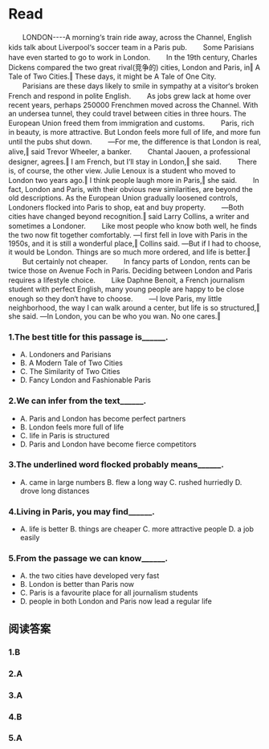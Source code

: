 # Read

　　LONDON----A morning‘s train ride away, across the Channel, English kids talk about Liverpool‘s soccer team in a Paris pub.
　　Some Parisians have even started to go to work in London.
　　In the 19th century, Charles Dickens compared the two great rival(竞争的) cities, London and Paris, in‖ A Tale of Two Cities.‖ These days, it might be A Tale of One City.
　　Parisians are these days likely to smile in sympathy at a visitor‘s broken French and respond in polite English.
　　As jobs grew lack at home over recent years, perhaps 250000 Frenchmen moved across the Channel. With an undersea tunnel, they could travel between cities in three hours. The European Union freed them from immigration and customs.
　　Paris, rich in beauty, is more attractive. But London feels more full of life, and more fun until the pubs shut down.
　　―For me, the difference is that London is real, alive,‖ said Trevor Wheeler, a banker.
　　Chantal Jaouen, a professional designer, agrees.‖ I am French, but I‘ll stay in London,‖ she said.
　　There is, of course, the other view. Julie Lenoux is a student who moved to London two years ago.‖ I think people laugh more in Paris,‖ she said.
　　In fact, London and Paris, with their obvious new similarities, are beyond the old descriptions. As the European Union gradually loosened controls, Londoners flocked into Paris to shop, eat and buy property.
　　―Both cities have changed beyond recognition.‖ said Larry Collins, a writer and sometimes a Londoner.
　　Like most people who know both well, he finds the two now fit together comfortably. ―I first fell in love with Paris in the 1950s, and it is still a wonderful place,‖ Collins said. ―But if I had to choose, it would be London. Things are so much more ordered, and life is better.‖
　　But certainly not cheaper.
　　In fancy parts of London, rents can be twice those on Avenue Foch in Paris. Deciding between London and Paris requires a lifestyle choice.
　　Like Daphne Benoit, a French journalism student with perfect English, many young people are happy to be close enough so they don‘t have to choose.
　　―I love Paris, my little neighborhood, the way I can walk around a center, but life is so structured,‖ she said. ―In London, you can be who you wan. No one cares.‖
### 1.The best title for this passage is______.
* A. Londoners and Parisians 
* B. A Modern Tale of Two Cities 
* C. The Similarity of Two Cities
* D. Fancy London and Fashionable Paris
### 2.We can infer from the text______.
* A. Paris and London has become perfect partners 
* B. London feels more full of life 
* C. life in Paris is structured
* D. Paris and London have become fierce competitors
### 3.The underlined word flocked probably means______.
* A. came in large numbers B. flew a long way C. rushed hurriedly D. drove long distances
### 4.Living in Paris, you may find______.
* A. life is better B. things are cheaper C. more attractive people D. a job easily
### 5.From the passage we can know______.
* A. the two cities have developed very fast 
* B. London is better than Paris now
* C. Paris is a favourite place for all journalism students 
* D. people in both London and Paris now lead a regular life
## 阅读答案
### 1.B
### 2.A
### 3.A
### 4.B
### 5.A
